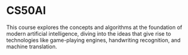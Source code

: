 # CS50AI
This course explores the concepts and algorithms at the foundation of modern artificial intelligence, diving into the ideas that give rise to technologies like game-playing engines, handwriting recognition, and machine translation.
